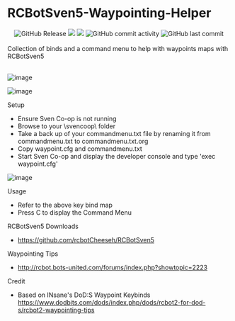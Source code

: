 # RCBotSven5-Waypointing-Helper

<div align="center">
  <img alt="GitHub Release" src="https://img.shields.io/github/v/release/DNA-styx/RCBotSven5-Waypointing-Helper">
  <img src="https://img.shields.io/github/downloads/DNA-styx/RCBotSven5-Waypointing-Helper/total">
  <img src="https://img.shields.io/github/issues/DNA-styx/RCBotSven5-Waypointing-Helper">
  <img alt="GitHub commit activity" src="https://img.shields.io/github/commit-activity/m/DNA-styx/RCBotSven5-Waypointing-Helper">
  <img alt="GitHub last commit" src="https://img.shields.io/github/last-commit/DNA-styx/RCBotSven5-Waypointing-Helper">
</div>
<br>
Collection of binds and a command menu to help with waypoints maps with RCBotSven5 
<br>
<br>

![image](https://github.com/user-attachments/assets/36e6389e-4885-4db7-8a1f-f51ad124af01)

![image](https://github.com/user-attachments/assets/9b689776-06af-41a3-a615-4e40795a63de)


Setup
- Ensure Sven Co-op is not running
- Browse to your \svencoop\ folder
- Take a back up of your commandmenu.txt file by renaming it from commandmenu.txt to commandmenu.txt.org
- Copy waypoint.cfg and commandmenu.txt 
- Start Sven Co-op and display the developer console and type 'exec waypoint.cfg'

![image](https://github.com/user-attachments/assets/241ad2cc-46a9-4c27-808a-51c11e5d7547)


Usage
- Refer to the above key bind map
- Press C to display the Command Menu

RCBotSven5 Downloads
- https://github.com/rcbotCheeseh/RCBotSven5

Waypointing Tips
- http://rcbot.bots-united.com/forums/index.php?showtopic=2223


Credit
- Based on INsane's DoD:S Waypoint Keybinds https://www.dodbits.com/dods/index.php/dods/rcbot2-for-dod-s/rcbot2-waypointing-tips
